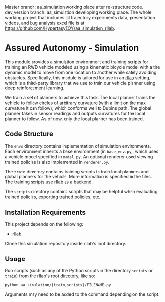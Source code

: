 Master branch: aa_simulation working place after re-structure code.
dev_version branch: aa_simulation developing working place.
The whole working project that includes all trajectory experiments data, presentation videos, and bug analysis excel file is at https://github.com/HypertasyZOY/aa_simulation_rllab.
# Assured Autonomy - Simulation

This module provides a simulation environment and training scripts for training an RWD vehicle modeled using a kinematic bicycle model with a tire dynamic model to move from one location to another while safely avoiding obstacles. Specifically, this module is tailored for use in an [rllab](https://github.com/rll/rllab) setting, which is a third-party library that we use to train our vehicle planner using deep reinforcement learning.

We train a set of planners to achieve this task. The local planner trains the vehicle to follow circles of arbitrary curvature (with a limit on the max curvature it can follow), which conforms well to Dubins path. The global planner takes in sensor readings and outputs curvatures for the local planner to follow. As of now, only the local planner has been trained.

## Code Structure

The ```envs``` directory contains implementation of simulation environments. Each environment inherits a base environment (in ```base_env.py```), which uses a vehicle model specified in ```model.py```. An optional renderer used viewing trained policies is also implemented in ```renderer.py```.

The ```train``` directory contains training scripts to train local planners and global planners for the vehicle. More information is specified in the files. The training scripts use [rllab](https://github.com/rll/rllab) as a backend.

The ```scripts``` directory contains scripts that may be helpful when evaluating trained policies, exporting trained policies, etc.

## Installation Requirements

This project depends on the following:

* [rllab](https://github.com/rll/rllab)

Clone this simulation repository inside rllab's root directory.

## Usage

Run scripts (such as any of the Python scripts in the directory ```scripts``` or ```train```) from the rllab's root directory, like so:

```
python aa_simulation/{train,scripts}/FILENAME.py
```

Arguments may need to be added to the command depending on the script.
